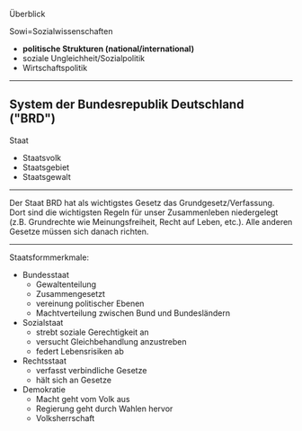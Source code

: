 Überblick

Sowi=Sozialwissenschaften
- **politische Strukturen (national/international)**
- soziale Ungleichheit/Sozialpolitik
- Wirtschaftspolitik


---

System der Bundesrepublik Deutschland ("BRD")
---

Staat
- Staatsvolk
- Staatsgebiet
- Staatsgewalt


---


Der Staat BRD hat als wichtigstes Gesetz das Grundgesetz/Verfassung.
Dort sind die wichtigsten Regeln für unser Zusammenleben niedergelegt (z.B. Grundrechte wie Meinungsfreiheit, Recht auf Leben, etc.).
Alle anderen Gesetze müssen sich danach richten.

---

Staatsformmerkmale:
- Bundesstaat
  - Gewaltenteilung
  - Zusammengesetzt
  - vereinung politischer Ebenen
  - Machtverteilung zwischen Bund und Bundesländern
- Sozialstaat
  - strebt soziale Gerechtigkeit an
  - versucht Gleichbehandlung anzustreben
  - federt Lebensrisiken ab
- Rechtsstaat
  - verfasst verbindliche Gesetze
  - hält sich an Gesetze
- Demokratie
  - Macht geht vom Volk aus
  - Regierung geht durch Wahlen hervor
  - Volksherrschaft
